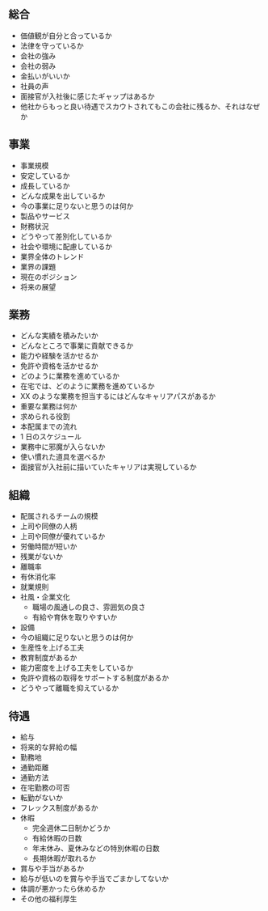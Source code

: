 ## 総合

- 価値観が自分と合っているか
- 法律を守っているか
- 会社の強み
- 会社の弱み
- 金払いがいいか
- 社員の声
- 面接官が入社後に感じたギャップはあるか
- 他社からもっと良い待遇でスカウトされてもこの会社に残るか、それはなぜか

## 事業

- 事業規模
- 安定しているか
- 成長しているか
- どんな成果を出しているか
- 今の事業に足りないと思うのは何か
- 製品やサービス
- 財務状況
- どうやって差別化しているか
- 社会や環境に配慮しているか
- 業界全体のトレンド
- 業界の課題
- 現在のポジション
- 将来の展望

## 業務

- どんな実績を積みたいか
- どんなところで事業に貢献できるか
- 能力や経験を活かせるか
- 免許や資格を活かせるか
- どのように業務を進めているか
- 在宅では、どのように業務を進めているか
- XX のような業務を担当するにはどんなキャリアパスがあるか
- 重要な業務は何か
- 求められる役割
- 本配属までの流れ
- 1 日のスケジュール
- 業務中に邪魔が入らないか
- 使い慣れた道具を選べるか
- 面接官が入社前に描いていたキャリアは実現しているか

## 組織

- 配属されるチームの規模
- 上司や同僚の人柄
- 上司や同僚が優れているか
- 労働時間が短いか
- 残業がないか
- 離職率
- 有休消化率
- 就業規則
- 社風・企業文化
  - 職場の風通しの良さ、雰囲気の良さ
  - 有給や育休を取りやすいか
- 設備
- 今の組織に足りないと思うのは何か
- 生産性を上げる工夫
- 教育制度があるか
- 能力密度を上げる工夫をしているか
- 免許や資格の取得をサポートする制度があるか
- どうやって離職を抑えているか

## 待遇

- 給与
- 将来的な昇給の幅
- 勤務地
- 通勤距離
- 通勤方法
- 在宅勤務の可否
- 転勤がないか
- フレックス制度があるか
- 休暇
  - 完全週休二日制かどうか
  - 有給休暇の日数
  - 年末休み、夏休みなどの特別休暇の日数
  - 長期休暇が取れるか
- 賞与や手当があるか
- 給与が低いのを賞与や手当でごまかしてないか
- 体調が悪かったら休めるか
- その他の福利厚生
